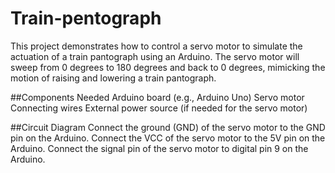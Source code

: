 # Train-pentograph
This project demonstrates how to control a servo motor to simulate the actuation of a train pantograph using an Arduino. The servo motor will sweep from 0 degrees to 180 degrees and back to 0 degrees, mimicking the motion of raising and lowering a train pantograph.

##Components Needed
Arduino board (e.g., Arduino Uno)
Servo motor
Connecting wires
External power source (if needed for the servo motor)

##Circuit Diagram
Connect the ground (GND) of the servo motor to the GND pin on the Arduino.
Connect the VCC of the servo motor to the 5V pin on the Arduino.
Connect the signal pin of the servo motor to digital pin 9 on the Arduino.
